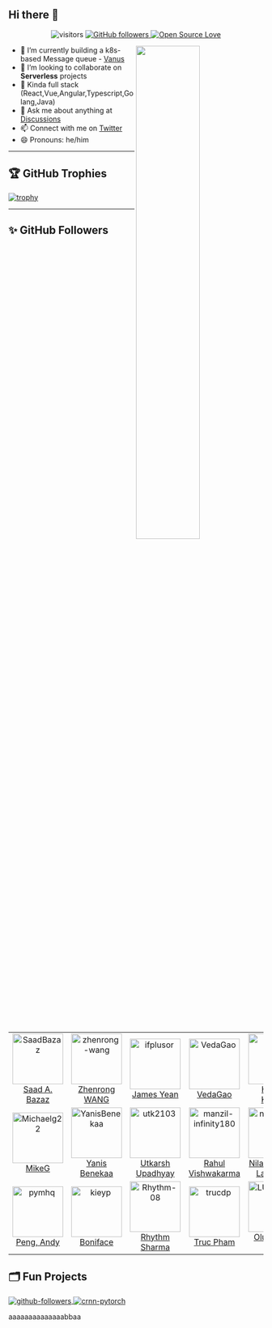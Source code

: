 ## Hi there 👋
<!-- -->
<div align="center">

![visitors](https://visitor-badge.laobi.icu/badge?page_id=jieding-is-dingjie)
<a href="https://github.com/JieDing?tab=followers">
<img alt="GitHub followers" src="https://img.shields.io/github/followers/JieDing?color=green&logo=github">
</a>
[![Open Source Love](https://badges.frapsoft.com/os/v1/open-source.svg?v=102)](https://github.com/ellerbrock/open-source-badge/)

</div>

[<img align="right" width="50%" src="https://github-readme-stats.vercel.app/api?username=jieding&theme=gruvbox&show_icons=true">](https://github-readme-stats.vercel.app/api?username=jieding&show_icons=true&theme=gruvbox)

- 🌱 I’m currently building a k8s-based Message queue - [Vanus]
- 👯 I’m looking to collaborate on **Serverless** projects
- 🤔 Kinda full stack (React,Vue,Angular,Typescript,Golang,Java)
- 💬 Ask me about anything at [Discussions]
- 📫 Connect with me on [Twitter]
- 😄 Pronouns: he/him

---

## 🏆 GitHub Trophies

[![trophy](https://github-profile-trophy.vercel.app/?username=JieDing&theme=onedark&column=7)](https://github.com/ryo-ma/github-profile-trophy)

---

## ✨ GitHub Followers
<!--ACTION_START_FLAG:github-followers-->
<table>
  <tr>
    <td align="center">
        <a href="https://github.com/SaadBazaz">
            <img src="https://avatars2.githubusercontent.com/u/51885228" width="100px;" alt="SaadBazaz"/>
        </a>
        <br />
        <a href="https://github.com/SaadBazaz">Saad A. Bazaz</a>
    </td>
    <td align="center">
        <a href="https://github.com/zhenrong-wang">
            <img src="https://avatars2.githubusercontent.com/u/59274212" width="100px;" alt="zhenrong-wang"/>
        </a>
        <br />
        <a href="https://github.com/zhenrong-wang">Zhenrong WANG</a>
    </td>
    <td align="center">
        <a href="https://github.com/ifplusor">
            <img src="https://avatars2.githubusercontent.com/u/9999114" width="100px;" alt="ifplusor"/>
        </a>
        <br />
        <a href="https://github.com/ifplusor">James Yean</a>
    </td>
    <td align="center">
        <a href="https://github.com/VedaGao">
            <img src="https://avatars2.githubusercontent.com/u/103040022" width="100px;" alt="VedaGao"/>
        </a>
        <br />
        <a href="https://github.com/VedaGao">VedaGao</a>
    </td>
    <td align="center">
        <a href="https://github.com/imhilla">
            <img src="https://avatars2.githubusercontent.com/u/58479445" width="100px;" alt="imhilla"/>
        </a>
        <br />
        <a href="https://github.com/imhilla">Hillary Kiptoo</a>
    </td>
    <td align="center">
        <a href="https://github.com/songjiayang">
            <img src="https://avatars2.githubusercontent.com/u/1459834" width="100px;" alt="songjiayang"/>
        </a>
        <br />
        <a href="https://github.com/songjiayang"> songjiayang</a>
    </td>
    <td align="center">
        <a href="https://github.com/xdlbdy">
            <img src="https://avatars2.githubusercontent.com/u/4382157" width="100px;" alt="xdlbdy"/>
        </a>
        <br />
        <a href="https://github.com/xdlbdy">delu</a>
    </td>
  </tr>
  <tr>
    <td align="center">
        <a href="https://github.com/Michaelg22">
            <img src="https://avatars2.githubusercontent.com/u/62085623" width="100px;" alt="Michaelg22"/>
        </a>
        <br />
        <a href="https://github.com/Michaelg22">MikeG</a>
    </td>
    <td align="center">
        <a href="https://github.com/YanisBenekaa">
            <img src="https://avatars2.githubusercontent.com/u/70474177" width="100px;" alt="YanisBenekaa"/>
        </a>
        <br />
        <a href="https://github.com/YanisBenekaa">Yanis Benekaa</a>
    </td>
    <td align="center">
        <a href="https://github.com/utk2103">
            <img src="https://avatars2.githubusercontent.com/u/118432516" width="100px;" alt="utk2103"/>
        </a>
        <br />
        <a href="https://github.com/utk2103">Utkarsh Upadhyay </a>
    </td>
    <td align="center">
        <a href="https://github.com/manzil-infinity180">
            <img src="https://avatars2.githubusercontent.com/u/119070053" width="100px;" alt="manzil-infinity180"/>
        </a>
        <br />
        <a href="https://github.com/manzil-infinity180">Rahul Vishwakarma</a>
    </td>
    <td align="center">
        <a href="https://github.com/nilaachandra">
            <img src="https://avatars2.githubusercontent.com/u/126670489" width="100px;" alt="nilaachandra"/>
        </a>
        <br />
        <a href="https://github.com/nilaachandra">Nila Chandra Laishram</a>
    </td>
    <td align="center">
        <a href="https://github.com/oliver-lou">
            <img src="https://avatars2.githubusercontent.com/u/73122994" width="100px;" alt="oliver-lou"/>
        </a>
        <br />
        <a href="https://github.com/oliver-lou">Oliver Lou</a>
    </td>
    <td align="center">
        <a href="https://github.com/wenfengwang">
            <img src="https://avatars2.githubusercontent.com/u/9766821" width="100px;" alt="wenfengwang"/>
        </a>
        <br />
        <a href="https://github.com/wenfengwang">wenfeng</a>
    </td>
  </tr>
  <tr>
    <td align="center">
        <a href="https://github.com/pymhq">
            <img src="https://avatars2.githubusercontent.com/u/80087186" width="100px;" alt="pymhq"/>
        </a>
        <br />
        <a href="https://github.com/pymhq">Peng, Andy</a>
    </td>
    <td align="center">
        <a href="https://github.com/kieyp">
            <img src="https://avatars2.githubusercontent.com/u/87386767" width="100px;" alt="kieyp"/>
        </a>
        <br />
        <a href="https://github.com/kieyp">Boniface</a>
    </td>
    <td align="center">
        <a href="https://github.com/Rhythm-08">
            <img src="https://avatars2.githubusercontent.com/u/64489317" width="100px;" alt="Rhythm-08"/>
        </a>
        <br />
        <a href="https://github.com/Rhythm-08">Rhythm Sharma</a>
    </td>
    <td align="center">
        <a href="https://github.com/trucdp">
            <img src="https://avatars2.githubusercontent.com/u/72937605" width="100px;" alt="trucdp"/>
        </a>
        <br />
        <a href="https://github.com/trucdp">Truc Pham</a>
    </td>
    <td align="center">
        <a href="https://github.com/LUFA199x">
            <img src="https://avatars2.githubusercontent.com/u/66221234" width="100px;" alt="LUFA199x"/>
        </a>
        <br />
        <a href="https://github.com/LUFA199x">Oluwasola Alufa</a>
    </td>
    <td align="center">
        <a href="https://github.com/c0d33ngr">
            <img src="https://avatars2.githubusercontent.com/u/106184818" width="100px;" alt="c0d33ngr"/>
        </a>
        <br />
        <a href="https://github.com/c0d33ngr">c0d33ngr</a>
    </td>
    <td align="center">
        <a href="https://github.com/jelin-sh">
            <img src="https://avatars2.githubusercontent.com/u/37699558" width="100px;" alt="jelin-sh"/>
        </a>
        <br />
        <a href="https://github.com/jelin-sh">Jelin</a>
    </td>
  </tr>
</table>
<!--ACTION_END_FLAG:github-followers-->

## 🗂️ Fun Projects

<a href="https://github.com/JieDing/github-followers-action">
  <img align="center" src="https://github-readme-stats.vercel.app/api/pin/?username=JieDing&repo=github-followers&show_icons=true&line_height=27&title_color=6aa6f8&text_color=8a919a&icon_color=6aa6f8&bg_color=22272e" alt="github-followers" />
</a>

<a href="https://github.com/JieDing/JieDing">
  <img align="center" src="https://github-readme-stats.vercel.app/api/pin/?username=JieDing&repo=JieDing&show_icons=true&line_height=27&title_color=6aa6f8&text_color=8a919a&icon_color=6aa6f8&bg_color=22272e" alt="crnn-pytorch" />
</a>

[Twitter]: https://twitter.com/Jay_Ding_
[Discussions]: https://github.com/JieDing/JieDing/discussions/new
[blogs]: https://jieding.io
[vanus]: https://github.com/linkall-labs/vanus
aaaaaaaaaaaaaabbaa
